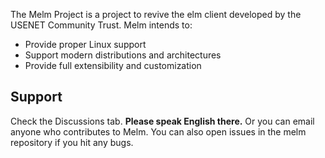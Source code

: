 The Melm Project is a project to revive the elm client developed by the USENET
Community Trust. Melm intends to:
* Provide proper Linux support
* Support modern distributions and architectures
* Provide full extensibility and customization

## Support

Check the Discussions tab. **Please speak English there.**
Or you can email anyone who contributes to Melm. You can also open issues in
the melm repository if you hit any bugs.
